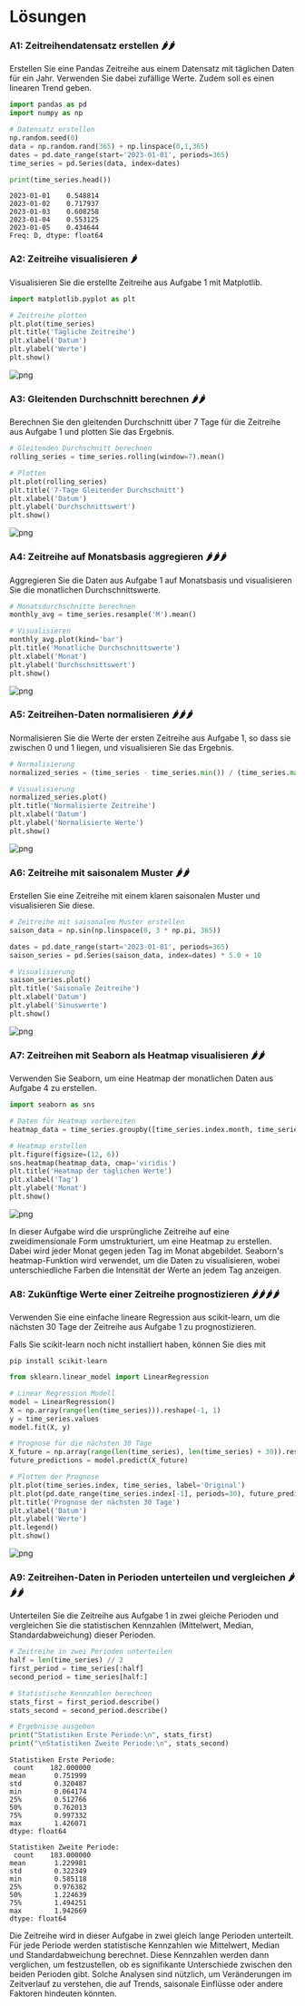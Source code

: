 # Lösungen

### A1: Zeitreihendatensatz erstellen 🌶️🌶️

Erstellen Sie eine Pandas Zeitreihe aus einem Datensatz mit täglichen Daten für ein Jahr. Verwenden Sie dabei zufällige Werte.
Zudem soll es einen linearen Trend geben.


```python
import pandas as pd
import numpy as np

# Datensatz erstellen
np.random.seed(0)
data = np.random.rand(365) + np.linspace(0,1,365)
dates = pd.date_range(start='2023-01-01', periods=365)
time_series = pd.Series(data, index=dates)

print(time_series.head())
```

    2023-01-01    0.548814
    2023-01-02    0.717937
    2023-01-03    0.608258
    2023-01-04    0.553125
    2023-01-05    0.434644
    Freq: D, dtype: float64


### A2: Zeitreihe visualisieren 🌶️

Visualisieren Sie die erstellte Zeitreihe aus Aufgabe 1 mit Matplotlib.


```python
import matplotlib.pyplot as plt

# Zeitreihe plotten
plt.plot(time_series)
plt.title('Tägliche Zeitreihe')
plt.xlabel('Datum')
plt.ylabel('Werte')
plt.show()
```


    
![png](pandas_matplotlib_zeitreihen_loesungen_files/pandas_matplotlib_zeitreihen_loesungen_4_0.png)
    


### A3: Gleitenden Durchschnitt berechnen 🌶️🌶️

Berechnen Sie den gleitenden Durchschnitt über 7 Tage für die Zeitreihe aus Aufgabe 1 und plotten Sie das Ergebnis.


```python
# Gleitenden Durchschnitt berechnen
rolling_series = time_series.rolling(window=7).mean()

# Plotten
plt.plot(rolling_series)
plt.title('7-Tage Gleitender Durchschnitt')
plt.xlabel('Datum')
plt.ylabel('Durchschnittswert')
plt.show()
```


    
![png](pandas_matplotlib_zeitreihen_loesungen_files/pandas_matplotlib_zeitreihen_loesungen_6_0.png)
    


### A4: Zeitreihe auf Monatsbasis aggregieren 🌶️🌶️🌶️

Aggregieren Sie die Daten aus Aufgabe 1 auf Monatsbasis und visualisieren Sie die monatlichen Durchschnittswerte.


```python
# Monatsdurchschnitte berechnen
monthly_avg = time_series.resample('M').mean()

# Visualisieren
monthly_avg.plot(kind='bar')
plt.title('Monatliche Durchschnittswerte')
plt.xlabel('Monat')
plt.ylabel('Durchschnittswert')
plt.show()
```


    
![png](pandas_matplotlib_zeitreihen_loesungen_files/pandas_matplotlib_zeitreihen_loesungen_8_0.png)
    


### A5: Zeitreihen-Daten normalisieren 🌶️🌶️🌶️

Normalisieren Sie die Werte der ersten Zeitreihe aus Aufgabe 1, so dass sie zwischen 0 und 1 liegen, und visualisieren Sie das Ergebnis.


```python
# Normalisierung
normalized_series = (time_series - time_series.min()) / (time_series.max() - time_series.min())

# Visualisierung
normalized_series.plot()
plt.title('Normalisierte Zeitreihe')
plt.xlabel('Datum')
plt.ylabel('Normalisierte Werte')
plt.show()
```


    
![png](pandas_matplotlib_zeitreihen_loesungen_files/pandas_matplotlib_zeitreihen_loesungen_10_0.png)
    


### A6: Zeitreihe mit saisonalem Muster 🌶️🌶️

Erstellen Sie eine Zeitreihe mit einem klaren saisonalen Muster und visualisieren Sie diese.


```python
# Zeitreihe mit saisonalem Muster erstellen
saison_data = np.sin(np.linspace(0, 3 * np.pi, 365))

dates = pd.date_range(start='2023-01-01', periods=365)
saison_series = pd.Series(saison_data, index=dates) * 5.0 + 10

# Visualisierung
saison_series.plot()
plt.title('Saisonale Zeitreihe')
plt.xlabel('Datum')
plt.ylabel('Sinuswerte')
plt.show()
```


    
![png](pandas_matplotlib_zeitreihen_loesungen_files/pandas_matplotlib_zeitreihen_loesungen_12_0.png)
    


### A7: Zeitreihen mit Seaborn als Heatmap visualisieren 🌶️🌶️

Verwenden Sie Seaborn, um eine Heatmap der monatlichen Daten aus Aufgabe 4 zu erstellen.


```python
import seaborn as sns

# Daten für Heatmap vorbereiten
heatmap_data = time_series.groupby([time_series.index.month, time_series.index.day]).mean().unstack()

# Heatmap erstellen
plt.figure(figsize=(12, 6))
sns.heatmap(heatmap_data, cmap='viridis')
plt.title('Heatmap der täglichen Werte')
plt.xlabel('Tag')
plt.ylabel('Monat')
plt.show()
```


    
![png](pandas_matplotlib_zeitreihen_loesungen_files/pandas_matplotlib_zeitreihen_loesungen_14_0.png)
    


In dieser Aufgabe wird die ursprüngliche Zeitreihe auf eine zweidimensionale Form umstrukturiert, um eine Heatmap zu erstellen. Dabei wird jeder Monat gegen jeden Tag im Monat abgebildet. Seaborn's heatmap-Funktion wird verwendet, um die Daten zu visualisieren, wobei unterschiedliche Farben die Intensität der Werte an jedem Tag anzeigen.

### A8: Zukünftige Werte einer Zeitreihe prognostizieren 🌶️🌶️🌶️🌶️

Verwenden Sie eine einfache lineare Regression aus scikit-learn, um die nächsten 30 Tage der Zeitreihe aus Aufgabe 1 zu prognostizieren.

Falls Sie scikit-learn noch nicht installiert haben, können Sie dies mit

    pip install scikit-learn


```python
from sklearn.linear_model import LinearRegression

# Linear Regression Modell
model = LinearRegression()
X = np.array(range(len(time_series))).reshape(-1, 1)
y = time_series.values
model.fit(X, y)

# Prognose für die nächsten 30 Tage
X_future = np.array(range(len(time_series), len(time_series) + 30)).reshape(-1, 1)
future_predictions = model.predict(X_future)

# Plotten der Prognose
plt.plot(time_series.index, time_series, label='Original')
plt.plot(pd.date_range(time_series.index[-1], periods=30), future_predictions, label='Prognose')
plt.title('Prognose der nächsten 30 Tage')
plt.xlabel('Datum')
plt.ylabel('Werte')
plt.legend()
plt.show()
```


    
![png](pandas_matplotlib_zeitreihen_loesungen_files/pandas_matplotlib_zeitreihen_loesungen_17_0.png)
    


### A9: Zeitreihen-Daten in Perioden unterteilen und vergleichen 🌶️🌶️🌶️

Unterteilen Sie die Zeitreihe aus Aufgabe 1 in zwei gleiche Perioden und vergleichen Sie die statistischen Kennzahlen (Mittelwert, Median, Standardabweichung) dieser Perioden.


```python
# Zeitreihe in zwei Perioden unterteilen
half = len(time_series) // 2
first_period = time_series[:half]
second_period = time_series[half:]

# Statistische Kennzahlen berechnen
stats_first = first_period.describe()
stats_second = second_period.describe()

# Ergebnisse ausgeben
print("Statistiken Erste Periode:\n", stats_first)
print("\nStatistiken Zweite Periode:\n", stats_second)
```

    Statistiken Erste Periode:
     count    182.000000
    mean       0.751999
    std        0.320487
    min        0.064174
    25%        0.512766
    50%        0.762013
    75%        0.997332
    max        1.426071
    dtype: float64
    
    Statistiken Zweite Periode:
     count    183.000000
    mean       1.229981
    std        0.322349
    min        0.585118
    25%        0.976382
    50%        1.224639
    75%        1.494251
    max        1.942669
    dtype: float64


Die Zeitreihe wird in dieser Aufgabe in zwei gleich lange Perioden unterteilt. Für jede Periode werden statistische Kennzahlen wie Mittelwert, Median und Standardabweichung berechnet. Diese Kennzahlen werden dann verglichen, um festzustellen, ob es signifikante Unterschiede zwischen den beiden Perioden gibt. Solche Analysen sind nützlich, um Veränderungen im Zeitverlauf zu verstehen, die auf Trends, saisonale Einflüsse oder andere Faktoren hindeuten könnten.
